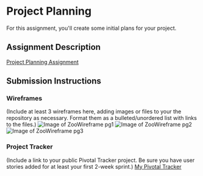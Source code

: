 # Project Planning
For this assignment, you'll create some initial plans for your project.

## Assignment Description
[Project Planning Assignment](https://education.launchcode.org/liftoff/assignments/planning/)

## Submission Instructions

### Wireframes

(Include at least 3 wireframes here, adding images or files to your the repository as necessary. Format them as a bulleted/unordered list with links to the files.)
![Image of ZooWireframe pg1](https://JessicaNations.github.com/liftoff-assignments/P3-Project_Planning/ZooWireframe.jpg)
![Image of ZooWireframe pg2](https://JessicaNations.github.com/liftoff-assignments/P3-Project_Planning/ZooWireframe.jpg)
![Image of ZooWireframe pg3](https://JessicaNations.github.com/liftoff-assignments/P3-Project_Planning/ZooWireframe.jpg)

### Project Tracker

(Include a link to your public Pivotal Tracker project. Be sure you have user stories added for at least your first 2-week sprint.)
[My Pivotal Tracker](https://www.pivotaltracker.com/n/projects/2180342)